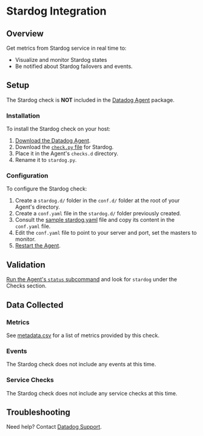 # Stardog Integration

## Overview

Get metrics from Stardog service in real time to:

* Visualize and monitor Stardog states
* Be notified about Stardog failovers and events.


## Setup

The Stardog check is **NOT** included in the [Datadog Agent][1] package.

### Installation

To install the Stardog check on your host:

1. [Download the Datadog Agent][1].
2. Download the [`check.py` file][2] for Stardog.
3. Place it in the Agent's `checks.d` directory.
4. Rename it to `stardog.py`.

### Configuration

To configure the Stardog check: 

1. Create a `stardog.d/` folder in the `conf.d/` folder at the root of your Agent's directory. 
2. Create a `conf.yaml` file in the `stardog.d/` folder previously created.
3. Consult the [sample stardog.yaml][2] file and copy its content in the `conf.yaml` file.
4. Edit the `conf.yaml` file to point to your server and port, set the masters to monitor.
5. [Restart the Agent][3].

## Validation

[Run the Agent's `status` subcommand][4] and look for `stardog` under the Checks section.

## Data Collected
### Metrics
See [metadata.csv][5] for a list of metrics provided by this check.

### Events
The Stardog check does not include any events at this time.

### Service Checks
The Stardog check does not include any service checks at this time.

## Troubleshooting
Need help? Contact [Datadog Support][6].

[1]: https://app.datadoghq.com/account/settings#agent
[2]: https://github.com/DataDog/integrations-extras/blob/master/stardog/conf.yaml.example
[3]: https://docs.datadoghq.com/agent/faq/agent-commands/#start-stop-restart-the-agent
[4]: https://docs.datadoghq.com/agent/faq/agent-commands/#agent-status-and-information
[5]: https://github.com/DataDog/integrations-extras/blob/master/stardog/metadata.csv
[6]: http://docs.datadoghq.com/help/